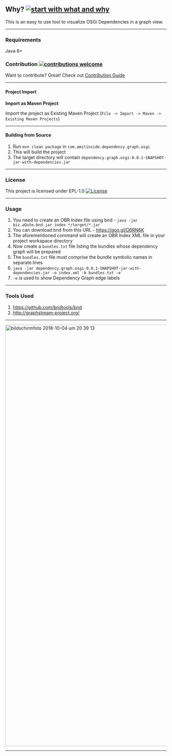 ## Why? [![start with what and why](https://img.shields.io/badge/start%20with-why%3F-brightgreen.svg?style=flat)]()

This is an easy to use tool to visualize OSGi Dependencies in a graph view. 

---------------------------------------------------------------------------------------------------------------

### Requirements

Java 8+


### Contribution [![contributions welcome](https://img.shields.io/badge/contributions-welcome-brightgreen.svg?style=flat)]()

Want to contribute? Great! Check out [Contribution Guide](https://github.com/amitjoy/dependency-graph-osgi/blob/master/CONTRIBUTING.md)

-------------------------------------------------------------------------------

#### Project Import

**Import as Maven Project**

Import the project as Existing Maven Project (`File -> Import -> Maven -> Existing Maven Projects`)

-------------------------------------------------------------------------------

#### Building from Source

1. Run `mvn clean package` in `com.amitinside.dependency.graph.osgi`
2. This will build the project
3. The target directory will contain `dependency.graph.osgi-0.0.1-SNAPSHOT-jar-with-dependencies.jar`

-------------------------------------------------------------------------------

### License

This project is licensed under EPL-1.0 [![License](http://img.shields.io/badge/license-EPL-blue.svg)](http://www.eclipse.org/legal/epl-v10.html)

---------------------------------------------------------------------------------

### Usage

1. You need to create an OBR Index file using bnd - `java -jar biz.aQute.bnd.jar index */target/*.jar`
2. You can download bnd from this URL - https://goo.gl/D6RN6K
3. The aforementioned command will create an OBR Index XML file in your project workspace directory
4. Now create a `bundles.txt` file listing the bundles whose dependency graph will be prepared
5. The `bundles.txt` file must comprise the bundle symbolic names in separate lines
6. `java -jar dependency.graph.osgi-0.0.1-SNAPSHOT-jar-with-dependencies.jar -o index.xml -b bundles.txt -e`
7. `-e` is used to show Dependency Graph edge labels

--------------------------------------------------------------------------------------------------------

### Tools Used

1. https://github.com/bndtools/bnd
2. http://graphstream-project.org/

--------------------------------------------------------------------------------------------------------

<img width="1318" alt="bildschirmfoto 2018-10-04 um 20 39 13" src="https://user-images.githubusercontent.com/13380182/46495393-95ece980-c815-11e8-979a-38b62188056e.png">

-------------------------------------------------------------------------------

